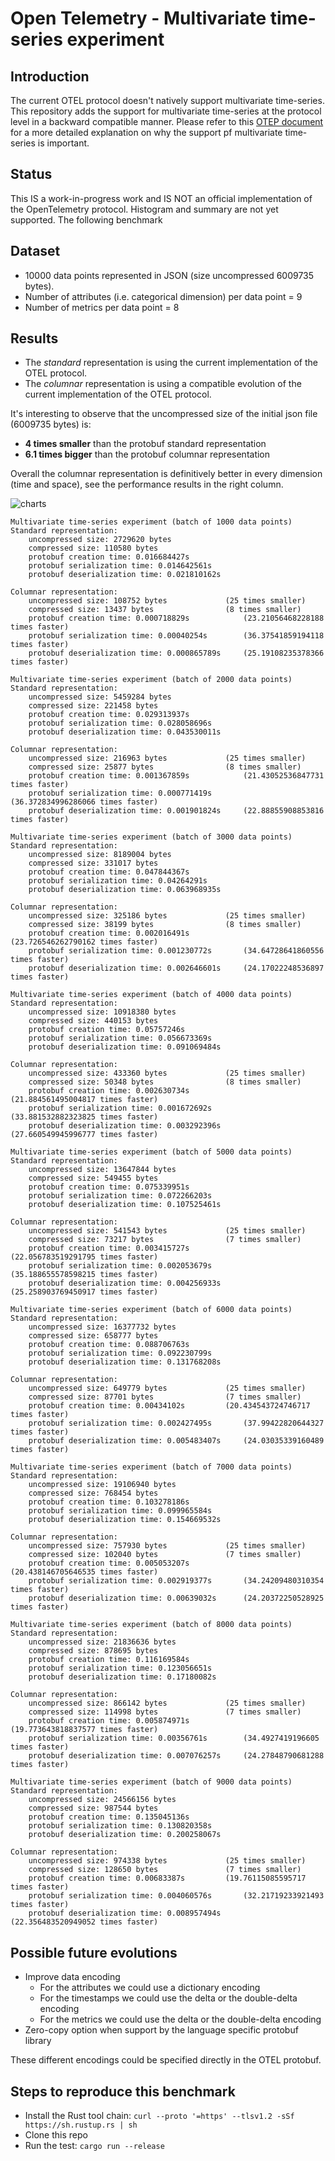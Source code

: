 # Open Telemetry - Multivariate time-series experiment

## Introduction
The current OTEL protocol doesn't natively support multivariate time-series. 
This repository adds the support for multivariate time-series at the protocol level in a backward compatible manner. 
Please refer to this [OTEP document](https://github.com/lquerel/oteps/blob/main/text/metrics/0000-multivariate-timeseries.md) 
for a more detailed explanation on why the support pf multivariate time-series is important. 

## Status
This IS a work-in-progress work and IS NOT an official implementation of the OpenTelemetry protocol. 
Histogram and summary are not yet supported. The following benchmark 

## Dataset
* 10000 data points represented in JSON (size uncompressed 6009735 bytes).
* Number of attributes (i.e. categorical dimension) per data point = 9
* Number of metrics per data point = 8

## Results
* The *standard* representation is using the current implementation of the OTEL protocol.
* The *columnar* representation is using a compatible evolution of the current implementation of the OTEL protocol.

It's interesting to observe that the uncompressed size of the initial json file (6009735 bytes) is:
* **4 times smaller** than the protobuf standard representation
* **6.1 times bigger** than the protobuf columnar representation

Overall the columnar representation is definitively better in every dimension (time and space), 
see the performance results in the right column.

![charts](images/charts.png)

```
Multivariate time-series experiment (batch of 1000 data points)
Standard representation:
	uncompressed size: 2729620 bytes
	compressed size: 110580 bytes
	protobuf creation time: 0.016684427s
	protobuf serialization time: 0.014642561s
	protobuf deserialization time: 0.021810162s

Columnar representation:
	uncompressed size: 108752 bytes				(25 times smaller)
	compressed size: 13437 bytes				(8 times smaller)
	protobuf creation time: 0.000718829s			(23.21056468228188 times faster)
	protobuf serialization time: 0.00040254s		(36.37541859194118 times faster)
	protobuf deserialization time: 0.000865789s		(25.19108235378366 times faster)

Multivariate time-series experiment (batch of 2000 data points)
Standard representation:
	uncompressed size: 5459284 bytes
	compressed size: 221458 bytes
	protobuf creation time: 0.029313937s
	protobuf serialization time: 0.028058696s
	protobuf deserialization time: 0.043530011s

Columnar representation:
	uncompressed size: 216963 bytes				(25 times smaller)
	compressed size: 25877 bytes				(8 times smaller)
	protobuf creation time: 0.001367859s			(21.43052536847731 times faster)
	protobuf serialization time: 0.000771419s		(36.372834996286066 times faster)
	protobuf deserialization time: 0.001901824s		(22.88855908853816 times faster)

Multivariate time-series experiment (batch of 3000 data points)
Standard representation:
	uncompressed size: 8189004 bytes
	compressed size: 331017 bytes
	protobuf creation time: 0.047844367s
	protobuf serialization time: 0.04264291s
	protobuf deserialization time: 0.063968935s

Columnar representation:
	uncompressed size: 325186 bytes				(25 times smaller)
	compressed size: 38199 bytes				(8 times smaller)
	protobuf creation time: 0.002016491s			(23.726546262790162 times faster)
	protobuf serialization time: 0.001230772s		(34.64728641860556 times faster)
	protobuf deserialization time: 0.002646601s		(24.17022248536897 times faster)

Multivariate time-series experiment (batch of 4000 data points)
Standard representation:
	uncompressed size: 10918380 bytes
	compressed size: 440153 bytes
	protobuf creation time: 0.05757246s
	protobuf serialization time: 0.056673369s
	protobuf deserialization time: 0.091069484s

Columnar representation:
	uncompressed size: 433360 bytes				(25 times smaller)
	compressed size: 50348 bytes				(8 times smaller)
	protobuf creation time: 0.002630734s			(21.884561495004817 times faster)
	protobuf serialization time: 0.001672692s		(33.881532882323825 times faster)
	protobuf deserialization time: 0.003292396s		(27.660549945996777 times faster)

Multivariate time-series experiment (batch of 5000 data points)
Standard representation:
	uncompressed size: 13647844 bytes
	compressed size: 549455 bytes
	protobuf creation time: 0.075339951s
	protobuf serialization time: 0.072266203s
	protobuf deserialization time: 0.107525461s

Columnar representation:
	uncompressed size: 541543 bytes				(25 times smaller)
	compressed size: 73217 bytes				(7 times smaller)
	protobuf creation time: 0.003415727s			(22.056783519291795 times faster)
	protobuf serialization time: 0.002053679s		(35.188655578598215 times faster)
	protobuf deserialization time: 0.004256933s		(25.258903769450917 times faster)

Multivariate time-series experiment (batch of 6000 data points)
Standard representation:
	uncompressed size: 16377732 bytes
	compressed size: 658777 bytes
	protobuf creation time: 0.088706763s
	protobuf serialization time: 0.092230799s
	protobuf deserialization time: 0.131768208s

Columnar representation:
	uncompressed size: 649779 bytes				(25 times smaller)
	compressed size: 87701 bytes				(7 times smaller)
	protobuf creation time: 0.00434102s			(20.434543724746717 times faster)
	protobuf serialization time: 0.002427495s		(37.99422820644327 times faster)
	protobuf deserialization time: 0.005483407s		(24.03035339160489 times faster)

Multivariate time-series experiment (batch of 7000 data points)
Standard representation:
	uncompressed size: 19106940 bytes
	compressed size: 768454 bytes
	protobuf creation time: 0.103278186s
	protobuf serialization time: 0.099965584s
	protobuf deserialization time: 0.154669532s

Columnar representation:
	uncompressed size: 757930 bytes				(25 times smaller)
	compressed size: 102040 bytes				(7 times smaller)
	protobuf creation time: 0.005053207s			(20.438146705646535 times faster)
	protobuf serialization time: 0.002919377s		(34.24209480310354 times faster)
	protobuf deserialization time: 0.00639032s		(24.20372250528925 times faster)

Multivariate time-series experiment (batch of 8000 data points)
Standard representation:
	uncompressed size: 21836636 bytes
	compressed size: 878695 bytes
	protobuf creation time: 0.116169584s
	protobuf serialization time: 0.123056651s
	protobuf deserialization time: 0.17180082s

Columnar representation:
	uncompressed size: 866142 bytes				(25 times smaller)
	compressed size: 114998 bytes				(7 times smaller)
	protobuf creation time: 0.005874971s			(19.773643818837577 times faster)
	protobuf serialization time: 0.00356761s		(34.4927419196605 times faster)
	protobuf deserialization time: 0.007076257s		(24.27848790681288 times faster)

Multivariate time-series experiment (batch of 9000 data points)
Standard representation:
	uncompressed size: 24566156 bytes
	compressed size: 987544 bytes
	protobuf creation time: 0.135045136s
	protobuf serialization time: 0.130820358s
	protobuf deserialization time: 0.200258067s

Columnar representation:
	uncompressed size: 974338 bytes				(25 times smaller)
	compressed size: 128650 bytes				(7 times smaller)
	protobuf creation time: 0.00683387s			(19.76115085595717 times faster)
	protobuf serialization time: 0.004060576s		(32.21719233921493 times faster)
	protobuf deserialization time: 0.008957494s		(22.356483520949052 times faster)
```

## Possible future evolutions
- Improve data encoding
  - For the attributes we could use a dictionary encoding
  - For the timestamps we could use the delta or the double-delta encoding
  - For the metrics we could use the delta or the double-delta encoding  
- Zero-copy option when support by the language specific protobuf library

These different encodings could be specified directly in the OTEL protobuf.   

## Steps to reproduce this benchmark
- Install the Rust tool chain: ```curl --proto '=https' --tlsv1.2 -sSf https://sh.rustup.rs | sh```
- Clone this repo
- Run the test: ```cargo run --release```